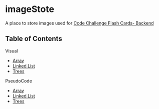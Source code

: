 # imageStote
A place to store images used for [Code Challenge Flash Cards- Backend](https://github.com/lizkavalski/codeChallenges-backend)

## Table of Contents
Visual

* [Array](visual/array/README)
* [Linked List](visual/linkedList/README.md)
* [Trees](visual/tre/README.md)

PseudoCode
* [Array](pseudo/arrays/README.md)
* [Linked List](pseudo/linkedlist/README.md)
* [Trees](pseudo/tree)
